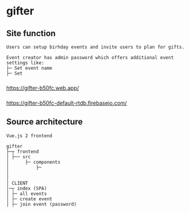 # gifter

## Site function
```
Users can setup birhday events and invite users to plan for gifts. 

Event creator has admin password which offers additional event settings like:
├─ Set event name
├─ Set 
```

###
https://gifter-b50fc.web.app/

### 
https://gifter-b50fc-default-rtdb.firebaseio.com/

## Source architecture

```
Vue.js 2 frontend

gifter
├─┬ frontend
│ ├── src
│      ├─ components
│          ├─
│
│
│ CLIENT
│─┬ index (SPA)
│ ├─ all events
│ ├─ create event
│ ├─ join event (password)

```
